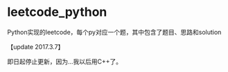 # leetcode_python
Python实现的leetcode，每个py对应一个题，其中包含了题目、思路和solution

【update 2017.3.7】 

即日起停止更新，因为...我以后用C++了。

